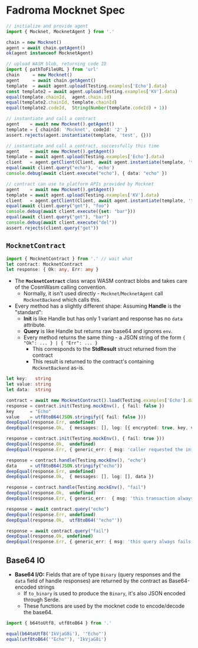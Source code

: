 # Fadroma Mocknet Spec

```typescript
// initialize and provide agent
import { Mocknet, MocknetAgent } from '.'

chain = new Mocknet()
agent = await chain.getAgent()
ok(agent instanceof MocknetAgent)

// upload WASM blob, returning code ID
import { pathToFileURL } from 'url'
chain     = new Mocknet()
agent     = await chain.getAgent()
template  = await agent.upload(Testing.examples['Echo'].data)
const template2 = await agent.upload(Testing.examples['KV'].data)
equal(template.chainId,  agent.chain.id)
equal(template2.chainId, template.chainId)
equal(template2.codeId,  String(Number(template.codeId) + 1))

// instantiate and call a contract
agent    = await new Mocknet().getAgent()
template = { chainId: 'Mocknet', codeId: '2' }
assert.rejects(agent.instantiate(template, 'test', {}))

// instantiate and call a contract, successfully this time
agent    = await new Mocknet().getAgent()
template = await agent.upload(Testing.examples['Echo'].data)
client   = agent.getClient(Client, await agent.instantiate(template, 'test', { fail: false }))
equal(await client.query("echo"), 'echo')
console.debug(await client.execute("echo"), { data: "echo" })

// contract can use to platform APIs provided by Mocknet
agent    = await new Mocknet().getAgent()
template = await agent.upload(Testing.examples['KV'].data)
client   = agent.getClient(Client, await agent.instantiate(template, 'test', { value: "foo" }))
equal(await client.query("get"), "foo")
console.debug(await client.execute({set: "bar"}))
equal(await client.query("get"), "bar")
console.debug(await client.execute("del"))
assert.rejects(client.query("get"))
```

## `MocknetContract`

```typescript
import { MocknetContract } from '.' // wait what
let contract: MocknetContract
let response: { Ok: any, Err: any }
```

* The **`MocknetContract`** class wraps WASM contract blobs and takes care of the CosmWasm
  calling convention.
  * Normally, it isn't used directly - `Mocknet`/`MocknetAgent` call
    `MocknetBackend` which calls this.
* Every method has a slightly different shape: Assuming **Handle** is the "standard":
  * **Init** is like Handle but has only 1 variant and response has no `data` attribute.
  * **Query** is like Handle but returns raw base64 and ignores `env`.
  * Every method returns the same thing - a JSON string of the form `{ "Ok": ... } | { "Err": ... }`
    * This corresponds to the **StdResult** struct returned from the contract
    * This result is returned to the contract's containing `MocknetBackend` as-is.

```typescript
let key:   string
let value: string
let data:  string

contract = await new MocknetContract().load(Testing.examples['Echo'].data)
response = contract.init(Testing.mockEnv(), { fail: false })
key      = "Echo"
value    = utf8toB64(JSON.stringify({ fail: false }))
deepEqual(response.Err, undefined)
deepEqual(response.Ok,  { messages: [], log: [{ encrypted: true, key, value }] })

response = contract.init(Testing.mockEnv(), { fail: true }))
deepEqual(response.Ok,  undefined)
deepEqual(response.Err, { generic_err: { msg: 'caller requested the init to fail' } })

response = contract.handle(Testing.mockEnv(), "echo")
data     = utf8toB64(JSON.stringify("echo"))
deepEqual(response.Err, undefined)
deepEqual(response.Ok,  { messages: [], log: [], data })

response = contract.handle(Testing.mockEnv(), "fail")
deepEqual(response.Ok,  undefined)
deepEqual(response.Err, { generic_err:  { msg: 'this transaction always fails' } })

response = await contract.query("echo")
deepEqual(response.Err, undefined)
deepEqual(response.Ok,  utf8toB64('"echo"'))

response = await contract.query("fail")
deepEqual(response.Ok, undefined)
deepEqual(response.Err, { generic_err: { msg: 'this query always fails' } })
```

## Base64 IO

* **Base64 I/O:** Fields that are of type `Binary` (query responses and the `data` field of handle
  responses) are returned by the contract as Base64-encoded strings
  * If `to_binary` is used to produce the `Binary`, it's also JSON encoded through Serde.
  * These functions are used by the mocknet code to encode/decode the base64.

```typescript
import { b64toUtf8, utf8toB64 } from '.'

equal(b64toUtf8('IkVjaG8i'), '"Echo"')
equal(utf8toB64('"Echo"'), 'IkVjaG8i')
```
